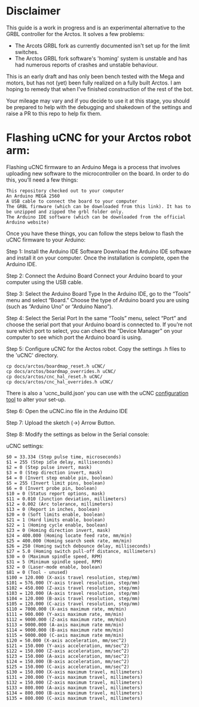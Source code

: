 # Disclaimer

This guide is a work in progress and is an experimental alternative to the GRBL controller for the Arctos.
It solves a few problems:
* The Arcots GRBL fork as currently documented isn't set up for the limit switches.
* The Arctos GRBL fork software's 'homing' system is unstable and has had numerous reports of crashes and unstable behaviour.

This is an early draft and has only been bench tested with the Mega and motors, but has not (yet) been fully realized
on a fully built Arctos.  I am hoping to remedy that when I've finished construction of the rest of the bot.

Your mileage may vary and if you decide to use it at this stage, you should be prepared to help with the debugging and shakedown of the settings and raise a PR to this repo to help fix them.

# Flashing uCNC for your Arctos robot arm:
Flashing uCNC firmware to an Arduino Mega is a process that involves uploading new software to the microcontroller on the board. In order to do this, you’ll need a few things:

    This repository checked out to your computer
    An Arduino MEGA 2560
    A USB cable to connect the board to your computer
    The GRBL firmware (which can be downloaded from this link). It has to be unzipped and zipped the grbl folder only.
    The Arduino IDE software (which can be downloaded from the official Arduino website)

Once you have these things, you can follow the steps below to flash the uCNC firmware to your Arduino:

Step 1: Install the Arduino IDE Software Download the Arduino IDE software and install it on your computer. Once the installation is complete, open the Arduino IDE.

Step 2: Connect the Arduino Board Connect your Arduino board to your computer using the USB cable.

Step 3: Select the Arduino Board Type In the Arduino IDE, go to the “Tools” menu and select “Board.” Choose the type of Arduino board you are using (such as “Arduino Uno” or “Arduino Nano”).

Step 4: Select the Serial Port In the same “Tools” menu, select “Port” and choose the serial port that your Arduino board is connected to. If you’re not sure which port to select, you can check the “Device Manager” on your computer to see which port the Arduino board is using.

Step 5: Configure uCNC for the Arctos robot.  Copy the settings .h files to the 'uCNC' directory.
```
cp docs/arctos/boardmap_reset.h uCNC/
cp docs/arctos/boardmap_overrides.h uCNC/
cp docs/arctos/cnc_hal_reset.h uCNC/
cp docs/arctos/cnc_hal_overrides.h uCNC/
```

There is also a 'ucnc_build.json' you can use with the uCNC [configuration tool](https://paciente8159.github.io/uCNC-config-builder/) to alter your set-up.

Step 6: Open the uCNC.ino file in the Arduino IDE

Step 7: Upload the sketch (->) Arrow Button.

Step 8: Modify the settings as below in the Serial console:

uCNC settings:

```
$0 = 33.334 (Step pulse time, microseconds)
$1 = 255 (Step idle delay, milliseconds)
$2 = 0 (Step pulse invert, mask)
$3 = 0 (Step direction invert, mask)
$4 = 0 (Invert step enable pin, boolean)
$5 = 255 (Invert limit pins, boolean)
$6 = 0 (Invert probe pin, boolean)
$10 = 0 (Status report options, mask)
$11 = 0.010 (Junction deviation, millimeters)
$12 = 0.002 (Arc tolerance, millimeters)
$13 = 0 (Report in inches, boolean)
$20 = 0 (Soft limits enable, boolean)
$21 = 1 (Hard limits enable, boolean)
$22 = 1 (Homing cycle enable, boolean)
$23 = 0 (Homing direction invert, mask)
$24 = 400.000 (Homing locate feed rate, mm/min)
$25 = 400.000 (Homing search seek rate, mm/min)
$26 = 250 (Homing switch debounce delay, milliseconds)
$27 = 5.0 (Homing switch pull-off distance, millimeters)
$30 = 0 (Maximum spindle speed, RPM)
$31 = 5 (Minimum spindle speed, RPM)
$32 = 0 (Laser-mode enable, boolean)
$81 = 0 (Tool - unused)
$100 = 120.000 (X-axis travel resolution, step/mm)
$101 = 576.000 (Y-axis travel resolution, step/mm)
$102 = 450.000 (Z-axis travel resolution, step/mm)
$103 = 120.000 (A-axis travel resolution, step/mm)
$104 = 120.000 (B-axis travel resolution, step/mm)
$105 = 120.000 (C-azis travel resolution, step/mm)
$110 = 7000.000 (X-axis maximum rate, mm/min)
$111 = 900.000 (Y-axis maximum rate, mm/min)
$112 = 9000.000 (Z-axis maximum rate, mm/min)
$113 = 9000.000 (A-axis maximum rate mm/min)
$114 = 9000.000 (B-axis maximum rate mm/min)
$115 = 9000.000 (C-axis maximum rate mm/min)
$120 = 50.000 (X-axis acceleration, mm/sec^2)
$121 = 150.000 (Y-axis acceleration, mm/sec^2)
$122 = 150.000 (Z-axis acceleration, mm/sec^2)
$123 = 150.000 (A-axis acceleration, mm/sec^2)
$124 = 150.000 (B-axis acceleration, mm/sec^2)
$125 = 150.000 (C-axis acceleration, mm/sec^2)
$130 = 150.000 (X-axis maximum travel, millimeters)
$131 = 200.000 (Y-axis maximum travel, millimeters)
$132 = 150.000 (Z-axis maximum travel, millimeters)
$133 = 800.000 (A-axis maximum travel, millimeters)
$134 = 800.000 (B-axis maximum travel, millimeters)
$135 = 800.000 (C-axis maximum travel, millimeters)
```


